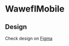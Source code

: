 # WaweflMobile

## Design

Check design on [Figma](https://www.figma.com/file/46xdc6odyPDWPrgZwaGrJo/Wawefl?type=design&node-id=0-1&t=MYnxWaRyoR3FmVUd-0)
